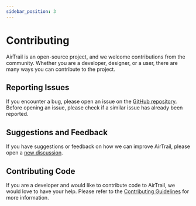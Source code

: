 ```yaml
---
sidebar_position: 3
---
```


# Contributing

AirTrail is an open-source project, and we welcome contributions from the community.
Whether you are a developer, designer, or a user, there are many ways you can contribute to the project.

## Reporting Issues

If you encounter a bug, please open an issue on the [GitHub repository](https://github.com/JohanOhly/AirTrail/issues).
Before opening an issue, please check if a similar issue has already been reported.

## Suggestions and Feedback

If you have suggestions or feedback on how we can improve AirTrail, please open
a [new discussion](https://github.com/johanohly/AirTrail/discussions/new).

## Contributing Code

If you are a developer and would like to contribute code to AirTrail, we would love to have your help.
Please refer to the [Contributing Guidelines](/docs/development/contributing-guidelines) for more information.
